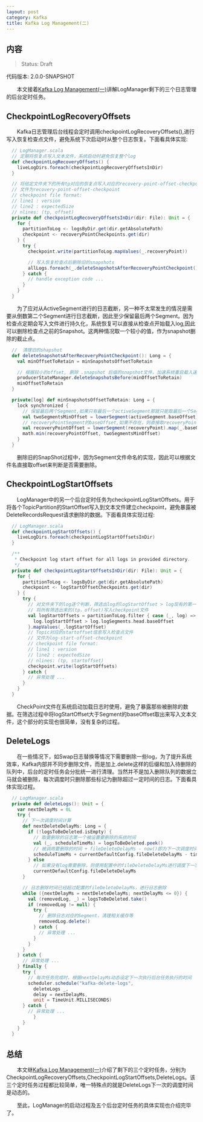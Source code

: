 ```yaml
---
layout: post
category: Kafka
title: Kafka Log Management(二)
---
```


## 内容 
>Status: Draft

  代码版本: 2.0.0-SNAPSHOT

　　本文接着[Kafka Log Management(一)](https://daleizhou.github.io/posts/kafka-log-management-1.html)讲解LogManager剩下的三个日志管理的后台定时任务。

## <a id="CheckpointLogRecoveryOffsets">CheckpointLogRecoveryOffsets</a>

　　Kafka日志管理后台线程会定时调用checkpointLogRecoveryOffsets(),进行写入恢复检查点文件，避免系统下次启动时从整个日志恢复。下面看具体实现:

```scala
  // LogManager.scala
  // 定期将恢复点写入文本文件，系统启动时避免恢复整个log
  def checkpointLogRecoveryOffsets() {
    liveLogDirs.foreach(checkpointLogRecoveryOffsetsInDir)
  }

  // 将给定文件夹下的所有tp对应的恢复点写入对应的recovery-point-offset-checkpoint文件
  // 文件为recovery-point-offset-checkpoint
  // checkpoint file format:
  // line1 : version
  // line2 : expectedSize
  // nlines: (tp, offset) 
  private def checkpointLogRecoveryOffsetsInDir(dir: File): Unit = {
    for {
      partitionToLog <- logsByDir.get(dir.getAbsolutePath)
      checkpoint <- recoveryPointCheckpoints.get(dir)
    } {
      try {
        checkpoint.write(partitionToLog.mapValues(_.recoveryPoint))

        // 写入恢复检查点后删除旧的snapshots
        allLogs.foreach(_.deleteSnapshotsAfterRecoveryPointCheckpoint())
      } catch {
        // handle exception code ...
      }
    }
  }
```

　　为了应对从ActiveSegment进行的日志截断，另一种不太常发生的情况是需要从倒数第二个Segment进行日志截断，因此至少保留最后两个Segment。因为检查点定期会写入文件进行持久化，系统恢复可以直接从检查点开始载入log,因此可以删除检查点之前的Snapshot。这两种情况取一个较小的值，作为snapshot删除的截止点。

```scala
  //  清理旧的shapshot
  def deleteSnapshotsAfterRecoveryPointCheckpoint(): Long = {
    val minOffsetToRetain = minSnapshotsOffsetToRetain

    // 根据较小的offset, 删除 .snapshot 后缀的snapshot文件，加速系统重启载入速度
    producerStateManager.deleteSnapshotsBefore(minOffsetToRetain)
    minOffsetToRetain
  }

  private[log] def minSnapshotsOffsetToRetain: Long = {
    lock synchronized {
      // 保留最后两个Segment,如果只有最后一个activeSegment那就只能取最后一个Segment的baseOffset
      val twoSegmentsMinOffset = lowerSegment(activeSegment.baseOffset).getOrElse(activeSegment).baseOffset
      // recoveryPointSegment的baseOffset,如果不存在，则直接取recoveryPoint
      val recoveryPointOffset = lowerSegment(recoveryPoint).map(_.baseOffset).getOrElse(recoveryPoint)
      math.min(recoveryPointOffset, twoSegmentsMinOffset)
    }
  }
```

　　删除旧的SnapShot过程中，因为Segment文件命名的实现，因此可以根据文件名直接取offset来判断是否需要删除。

## <a id="CheckpointLogStartOffsets">CheckpointLogStartOffsets</a>

　　LogManager中的另一个后台定时任务为checkpointLogStartOffsets。用于将各个TopicPartition的StartOffset写入到文本文件建立checkpoint，避免暴露被DeleteRecordsRequest请求删除的数据。下面看具体实现过程:

```scala
  // LogManager.scala
  def checkpointLogStartOffsets() {
    liveLogDirs.foreach(checkpointLogStartOffsetsInDir)
  }

  /**
   * Checkpoint log start offset for all logs in provided directory.
   */
  private def checkpointLogStartOffsetsInDir(dir: File): Unit = {
    for {
      partitionToLog <- logsByDir.get(dir.getAbsolutePath)
      checkpoint <- logStartOffsetCheckpoints.get(dir)
    } {
      try {
        // 对文件夹下的log逐个判断，筛选出log的logStartOffset > log现有的第一个Segment的baseOffset
        // 将所有筛选出来的(tp，offset)写入checkpoint文件
        val logStartOffsets = partitionToLog.filter { case (_, log) =>
          log.logStartOffset > log.logSegments.head.baseOffset
        }.mapValues(_.logStartOffset)
        // Topic对应的startoffset信息写入检查点文件
        // 文件为log-start-offset-checkpoint
        // checkpoint file format:
        // line1 : version
        // line2 : expectedSize
        // nlines: (tp, startoffset) 
        checkpoint.write(logStartOffsets)
      } catch {
        // 异常处理 ... 
      }
    }
  }
```

　　CheckPoint文件在系统启动加载日志时使用，避免了暴露那些被删除的数据。在筛选过程中将logStartOffset大于Segment的baseOffset取出来写入文本文件，这个部分的实现也很简单，没有复杂的过程。

## <a id="DeleteLogs">DeleteLogs</a>

　　在一些情况下，如Swap日志替换等情况下需要删除一些log，为了提升系统效率，Kafka内部并不同步删除文件，而是加上.delete这样的后缀和加入待删除的队列中，后台的定时任务会分批统一进行清理。当然并不是加入删除队列的数据立马就会被删除，每次调度时只删除那些标记为删除超过一定时间的日志。下面看具体实现过程。

```scala
  // LogManager.scala
  private def deleteLogs(): Unit = {
    var nextDelayMs = 0L
    try {
      // 下一次调度时间计算
      def nextDeleteDelayMs: Long = {
        if (!logsToBeDeleted.isEmpty) {
          // 取要删除的日志第一个被设置要删除的系统时间
          val (_, scheduleTimeMs) = logsToBeDeleted.peek()
          // 被调用要删除的时间 + fileDeleteDelayMs - now()即为下一次调度时间间隔
          scheduleTimeMs + currentDefaultConfig.fileDeleteDelayMs - time.milliseconds()
        } else
          // 如果没有log需要删除，则使用配置中的fileDeleteDelayMs进行调度下一次任务
          currentDefaultConfig.fileDeleteDelayMs
      }

      // 日志删除时间已经超过配置的fileDeleteDelayMs，进行日志删除
      while ({nextDelayMs = nextDeleteDelayMs; nextDelayMs <= 0}) {
        val (removedLog, _) = logsToBeDeleted.take()
        if (removedLog != null) {
          try {
            // 删除日志对应的Segment，清理相关缓存等
            removedLog.delete()
          } catch {
            // 异常处理 ...
          }
        }
      }
    } catch {
      // 异常处理 ...
    } finally {
      try {
        // 每次任务完成时，根据nextDelayMs动态设定下一次执行后台任务执行的时间
        scheduler.schedule("kafka-delete-logs",
          deleteLogs _,
          delay = nextDelayMs,
          unit = TimeUnit.MILLISECONDS)
      } catch {
        // 异常处理 ... 
          }
      }
    }
  }
```

## <a id="conclusion">总结</a>

　　本文继[Kafka Log Management(一)](https://daleizhou.github.io/posts/kafka-log-management-1.html)介绍了剩下的三个定时任务，分别为CheckpointLogRecoveryOffsets,CheckpointLogStartOffsets,DeleteLogs。该三个定时任务过程都比较简单，唯一特殊点的就是DeleteLogs下一次的调度时间是动态的。

　　至此，LogManager的启动过程及五个后台定时任务的具体实现也介绍完毕了。

